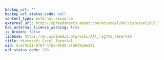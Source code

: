 ```yaml
---
backup_url: ''
backup_url_status_code: null
content_type: external-resource
external_url: http://spreadsheets.about.com/od/excel2007/ss/excel2007_forma.htm
has_external_license_warning: true
is_broken: false
license: https://en.wikipedia.org/wiki/All_rights_reserved
title: Microsoft Excel Tutorial
uid: 5ce7dc31-0f0f-4fb3-95d5-2fa0f0a0e291
url_status_code: 200
---
```


